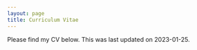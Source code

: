 ```yaml
---
layout: page
title: Curriculum Vitae
---
```


Please find my CV below. This was last updated on 2023-01-25.

<object data="/_pdfs/2023-01-25-SageWright-CV.pdf" width="1000" height="1000" type="application/pdf"></object>
